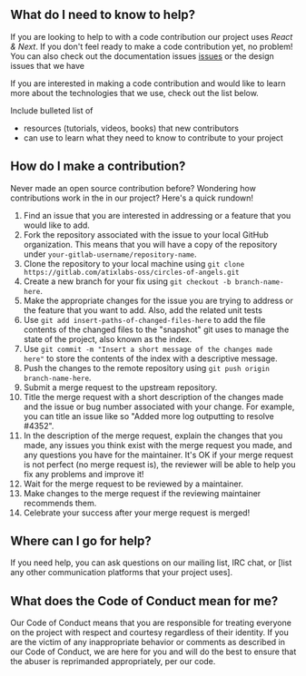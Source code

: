 ## What do I need to know to help?

If you are looking to help to with a code contribution our project uses _React & Next_. If you don't feel ready to make a code contribution yet, no problem! You can also check out the documentation issues [issues](https://gitlab.com/atixlabs-oss/coa-v2/circles-of-angels-api-v2/-/issues) or the design issues that we have

If you are interested in making a code contribution and would like to learn more about the technologies that we use, check out the list below.

Include bulleted list of

- resources (tutorials, videos, books) that new contributors
- can use to learn what they need to know to contribute to your project

## How do I make a contribution?

Never made an open source contribution before? Wondering how contributions work in the in our project? Here's a quick rundown!

1.  Find an issue that you are interested in addressing or a feature that you would like to add.
2.  Fork the repository associated with the issue to your local GitHub organization. This means that you will have a copy of the repository under `your-gitlab-username/repository-name`.
3.  Clone the repository to your local machine using `git clone https://gitlab.com/atixlabs-oss/circles-of-angels.git`
4.  Create a new branch for your fix using `git checkout -b branch-name-here`.
5.  Make the appropriate changes for the issue you are trying to address or the feature that you want to add. Also, add the related unit tests
6.  Use `git add insert-paths-of-changed-files-here` to add the file contents of the changed files to the "snapshot" git uses to manage the state of the project, also known as the index.
7.  Use `git commit -m "Insert a short message of the changes made here"` to store the contents of the index with a descriptive message.
8.  Push the changes to the remote repository using `git push origin branch-name-here`.
9.  Submit a merge request to the upstream repository.
10. Title the merge request with a short description of the changes made and the issue or bug number associated with your change. For example, you can title an issue like so "Added more log outputting to resolve #4352".
11. In the description of the merge request, explain the changes that you made, any issues you think exist with the merge request you made, and any questions you have for the maintainer. It's OK if your merge request is not perfect (no merge request is), the reviewer will be able to help you fix any problems and improve it!
12. Wait for the merge request to be reviewed by a maintainer.
13. Make changes to the merge request if the reviewing maintainer recommends them.
14. Celebrate your success after your merge request is merged!

## Where can I go for help?

If you need help, you can ask questions on our mailing list, IRC chat, or [list any other communication platforms that your project uses].

## What does the Code of Conduct mean for me?

Our Code of Conduct means that you are responsible for treating everyone on the project with respect and courtesy regardless of their identity. If you are the victim of any inappropriate behavior or comments as described in our Code of Conduct, we are here for you and will do the best to ensure that the abuser is reprimanded appropriately, per our code.
